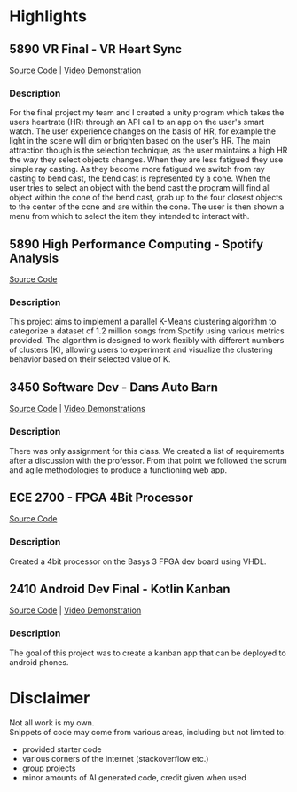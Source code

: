 # Highlights
## 5890 VR Final - VR Heart Sync
[Source Code](https://github.com/cartwatson/VR-Heart-Sync) | [Video Demonstration](https://www.youtube.com/watch?v=bHUiBgJ7CCI)
### Description
For the final project my team and I created a unity program which takes the users heartrate (HR) through an API call to an app on the user's smart watch.  The user experience changes on the basis of HR, for example the light in the scene will dim or brighten based on the user's HR.  The main attraction though is the selection technique, as the user maintains a high HR the way they select objects changes.  When they are less fatigued they use simple ray casting.  As they become more fatigued we switch from ray casting to bend cast, the bend cast is represented by a cone.  When the user tries to select an object with the bend cast the program will  find all object within the cone of the bend cast, grab up to the four closest objects to the center of the cone and are within the cone.  The user is then shown a menu from which to select the item they intended to interact with.   

## 5890 High Performance Computing - Spotify Analysis
[Source Code](https://github.com/cartwatson/spotify-analysis-hpc)
### Description
This project aims to implement a parallel K-Means clustering algorithm to categorize a dataset of 1.2 million songs from Spotify using various metrics provided. The algorithm is designed to work flexibly with different numbers of clusters (K), allowing users to experiment and visualize the clustering behavior based on their selected value of K.  

## 3450 Software Dev - Dans Auto Barn
[Source Code](https://github.com/CS3450-Group9/Dans-AutoBarn) | [Video Demonstrations](https://www.youtube.com/playlist?list=PLY7a540W2V3Uface3frI61mU53oRxRQO-)
### Description
There was only assignment for this class.  We created a list of requirements after a discussion with the professor.  From that point we followed the scrum and agile methodologies to produce a functioning web app.  

## ECE 2700 - FPGA 4Bit Processor
[Source Code](https://github.com/cartwatson/4bit-processor)  
### Description
Created a 4bit processor on the Basys 3 FPGA dev board using VHDL.  

## 2410 Android Dev Final - Kotlin Kanban
[Source Code](https://github.com/cartwatson/course-work/tree/main/2410-android-dev/finalProject) | [Video Demonstration](https://youtu.be/A2NT0qXghZw)  
### Description
The goal of this project was to create a kanban app that can be deployed to android phones.  

# Disclaimer
Not all work is my own.  
Snippets of code may come from various areas, including but not limited to:  
- provided starter code  
- various corners of the internet (stackoverflow etc.)   
- group projects  
- minor amounts of AI generated code, credit given when used  

